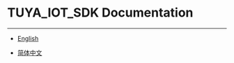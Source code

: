 # TUYA_IOT_SDK Documentation

---

* [English](https://tuyainc.github.io/TUYA_IOT_SDK_doc/en/)

* [简体中文](https://tuyainc.github.io/TUYA_IOT_SDK_doc/zh-hans/)
